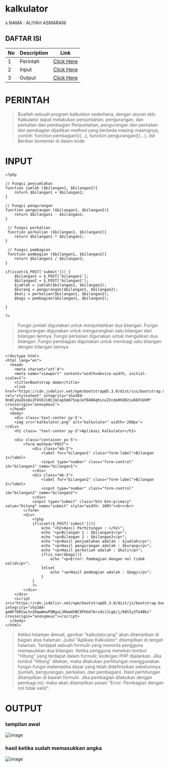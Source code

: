 # kalkulator

s
NAMA    : ALIYAH ASMARANI


## DAFTAR ISI <br>
| No | Description | Link |
|-----|------|-----|
|1|Perintah|[Click Here](#PERINTAH)|
|2|Input|[Click Here](#INPUT)|
|3|Output|[Click Here](#OUTPUT)|


# PERINTAH
> Buatlah sebuah program kalkulator sederhana, dengan aturan sbb:
> Kalkulator dapat melakukan penjumlahan, pengurangan, dan perkalian dan pembagian
> Penjumlahan, pengurangan dan perkalian dan pembagian dijadikan method yang berbeda masing-masingnya, contoh: function pembagian(){…}, function pengurangan(){…}, dst
Berikan komentar di dalam kode

# INPUT 
```
<?php

// Fungsi penjumlahan
function jumlah ($bilangan1, $bilangan2){
    return $bilangan1 + $bilangan2;
}

// Fungsi pengurangan
function pengurangan ($bilangan1, $bilangan2){
    return $bilangan1 - $bilangan2;
}

 // Fungsi perkalian
 function perkalian ($bilangan1, $bilangan2){
    return $bilangan1 * $bilangan2;
}

 // Fungsi pembagian
 function pembagian ($bilangan1, $bilangan2){
    return $bilangan1 / $bilangan2;
}

if(isset($_POST['submit'])) {
    $bilangan1 = $_POST['bilangan1'];
    $bilangan2 = $_POST['bilangan2'];
    $jumlah = jumlah($bilangan1, $bilangan2);
    $kurang = pengurangan($bilangan1, $bilangan2);
    $kali = perkalian($bilangan1, $bilangan2);
    $bagi = pembagian($bilangan1, $bilangan2);

}

?>
```
> Fungsi jumlah digunakan untuk menjumlahkan dua bilangan.
> Fungsi pengurangan digunakan untuk mengurangkan satu bilangan dari bilangan lainnya.
> Fungsi perkalian digunakan untuk mengalikan dua bilangan.
> Fungsi pembagian digunakan untuk membagi satu bilangan dengan bilangan lainnya.
```
<!doctype html>
<html lang="en">
  <head>
    <meta charset="utf-8">
    <meta name="viewport" content="width=device-width, initial-scale=1">
    <title>Bootstrap demo</title>
    <link href="https://cdn.jsdelivr.net/npm/bootstrap@5.3.0/dist/css/bootstrap.min.css" rel="stylesheet" integrity="sha384-9ndCyUaIbzAi2FUVXJi0CjmCapSmO7SnpJef0486qhLnuZ2cdeRhO02iuK6FUUVM" crossorigin="anonymous">
  </head>
  <body>
    <div class='text-center py-5'>
    <img src="kalkulator.png" alt="kalkulator" width='200px'>
</div>
    <h1 class= "text-center py-5">Aplikasi Kalkulator</h1>

    <div class="container px-5">
        <form method="POST">
            <div class="mb-3">
                <label for="bilangan1" class="form-label">Bilangan 1</label>
                <input type="number" class="form-control" id="bilangan1" name="bilangan1">
            </div>
            <div class="mb-3">
                <label for="bilangan2" class="form-label">Bilangan 2</label>
                <input type="number" class="form-control" id="bilangan2" name="bilangan2">
            </div>
            <input type="submit" class="btn btn-primary" value="Hitung" name="submit" style="width: 100%"><br><br>
        </form>
        <div>
            <?php
            if(isset($_POST['submit'])){
                echo "<h2>Hasil Perhitungan : </h2>";
                echo "<p>Bilangan 1 : $bilangan1</p>";
                echo "<p>Bilangan 2 : $bilangan2</p>";
                echo "<p>Hasil penjumlahan adalah : $jumlah</p>";
                echo "<p>Hasil pengurangan adalah : $kurang</p>";
                echo "<p>Hasil perkalian adalah : $kali</p>";
                if(is_nan($bagi)){
                    echo "<p>Error: Pembagian dengan nol tidak valid</p>";
                }else{
                    echo "<p>Hasil pembagian adalah : $bagi</p>";
                }
            }
            ?>
        </div>
    </div>
    <script src="https://cdn.jsdelivr.net/npm/bootstrap@5.3.0/dist/js/bootstrap.bundle.min.js" integrity="sha384-geWF76RCwLtnZ8qwWowPQNguL3RmwHVBC9FhGdlKrxdiJJigb/j/68SIy3Te4Bkz" crossorigin="anonymous"></script>
  </body>
</html>
```
> Ketika halaman dimuat, gambar "kalkulator.png" akan ditampilkan di bagian atas halaman.
> Judul "Aplikasi Kalkulator" ditampilkan di tengah halaman.
> Terdapat sebuah formulir yang meminta pengguna memasukkan dua bilangan.
> Ketika pengguna menekan tombol "Hitung" yang terdapat dalam formulir, kodingan PHP dijalankan.
> Jika tombol "Hitung" ditekan, maka dilakukan perhitungan menggunakan fungsi-fungsi matematika dasar yang telah didefinisikan sebelumnya (jumlah, pengurangan, perkalian, dan pembagian).
> Hasil perhitungan ditampilkan di bawah formulir.
> Jika pembagian dilakukan dengan pembagi nol, maka akan ditampilkan pesan "Error: Pembagian dengan nol tidak valid".

# OUTPUT

### tampilan awal
![image](https://github.com/R4N104/kalkulator/assets/138820515/1bffe433-ee31-4136-91b1-956897bd8bda)

### hasil ketika sudah memasukkan angka
![image](https://github.com/R4N104/kalkulator/assets/138820515/fc9ed390-28c0-4ca6-9074-b121a6c98c19)


